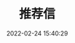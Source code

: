 ---
title: 推荐信
date: 2022-02-24 15:40:29
permalink: /postgraduate/english/letter/recommendation/
titleTag: 原创
categories:
  - 201英语一
  - 小作文
  - 推荐信
tags:
  - 201英语一
  - 小作文
  - 推荐信
---